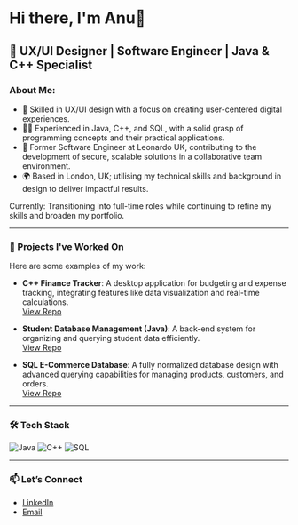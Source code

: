 # Hi there, I'm Anu👋  
## 🌟 UX/UI Designer | Software Engineer | Java & C++ Specialist  

### About Me:
- 🎨 Skilled in UX/UI design with a focus on creating user-centered digital experiences.
- 👨‍💻 Experienced in Java, C++, and SQL, with a solid grasp of programming concepts and their practical applications. 
- 🏢 Former Software Engineer at Leonardo UK, contributing to the development of secure, scalable solutions in a collaborative team environment.
- 🌍 Based in London, UK; utilising my technical skills and background in design to deliver impactful results.

Currently: Transitioning into full-time roles while continuing to refine my skills and broaden my portfolio.  

---

### 🔗 Projects I've Worked On
Here are some examples of my work:  
- **C++ Finance Tracker**: A desktop application for budgeting and expense tracking, integrating features like data visualization and real-time calculations.  
  [View Repo](https://github.com/yourusername/finance-tracker)

- **Student Database Management (Java)**: A back-end system for organizing and querying student data efficiently.  
  [View Repo](https://github.com/yourusername/student-database)

- **SQL E-Commerce Database**: A fully normalized database design with advanced querying capabilities for managing products, customers, and orders.  
  [View Repo](https://github.com/yourusername/sql-ecommerce)

---

### 🛠️ Tech Stack
![Java](https://img.shields.io/badge/Java-ED8B00?style=for-the-badge&logo=java&logoColor=white)
![C++](https://img.shields.io/badge/C%2B%2B-00599C?style=for-the-badge&logo=cplusplus&logoColor=white)
![SQL](https://img.shields.io/badge/SQL-4479A1?style=for-the-badge&logo=sqlite&logoColor=white)

---

### 📫 Let’s Connect
- [LinkedIn](https://linkedin.com/in/yourusername)  
- [Email](mailto:youremail@example.com)
